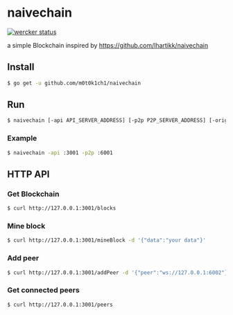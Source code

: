 # naivechain

[![wercker status](https://app.wercker.com/status/058426a6b55db2bd57c5325739cb7224/s/master "wercker status")](https://app.wercker.com/project/byKey/058426a6b55db2bd57c5325739cb7224)

a simple Blockchain inspired by https://github.com/lhartikk/naivechain

## Install

``` sh
$ go get -u github.com/m0t0k1ch1/naivechain
```

## Run

``` sh
$ naivechain [-api API_SERVER_ADDRESS] [-p2p P2P_SERVER_ADDRESS] [-origin P2P_ORIGIN]
```

### Example

``` sh
$ naivechain -api :3001 -p2p :6001
```

## HTTP API

### Get Blockchain

``` sh
$ curl http://127.0.0.1:3001/blocks
```

### Mine block

``` sh
$ curl http://127.0.0.1:3001/mineBlock -d '{"data":"your data"}'
```

### Add peer

``` sh
$ curl http://127.0.0.1:3001/addPeer -d '{"peer":"ws://127.0.0.1:6002"}'
```

### Get connected peers

``` sh
$ curl http://127.0.0.1:3001/peers
```
